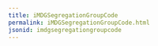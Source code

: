 ```yaml
---
title: iMDGSegregationGroupCode
permalink: iMDGSegregationGroupCode.html
jsonid: imdgsegregationgroupcode
---
```

